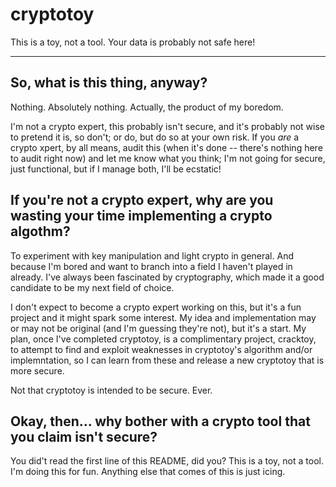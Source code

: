# cryptotoy

This is a toy, not a tool. Your data is probably not safe here!

---

## So, what is this thing, anyway?

Nothing. Absolutely nothing. Actually, the product of my boredom.

I'm not a crypto expert, this probably isn't secure, and it's probably not wise to pretend it is, so don't; or do, but do so at your own risk. If you *are* a crypto xpert, by all means, audit this (when it's done -- there's nothing here to audit right now) and let me know what you think; I'm not going for secure, just functional, but if I manage both, I'll be ecstatic!

## If you're not a crypto expert, why are you wasting your time implementing a crypto algothm?

To experiment with key manipulation and light crypto in general. And because I'm bored and want to branch into a field I haven't played in already. I've always been fascinated by cryptography, which made it a good candidate to be my next field of choice.

I don't expect to become a crypto expert working on this, but it's a fun project and it might spark some interest. My idea and implementation may or may not be original (and I'm guessing they're not), but it's a start. My plan, once I've completed cryptotoy, is a complimentary project, cracktoy, to attempt to find and exploit weaknesses in cryptotoy's algorithm and/or implemntation, so I can learn from these and release a new cryptotoy that is more secure.

Not that cryptotoy is intended to be secure. Ever.

## Okay, then... why bother with a crypto tool that you claim isn't secure?

You did't read the first line of this README, did you? This is a toy, not a tool. I'm doing this for fun. Anything else that comes of this is just icing.
